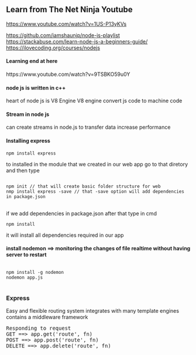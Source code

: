 <h2>Learn from The Net Ninja Youtube</h2>

https://www.youtube.com/watch?v=1US-P13yKVs

https://github.com/iamshaunjp/node-js-playlist
https://stackabuse.com/learn-node-js-a-beginners-guide/
https://ilovecoding.org/courses/nodejs

<h4>Learning end at here</h4>
https://www.youtube.com/watch?v=9TSBKO59u0Y


<h4> node js is written in c++ </h4>
<p>
heart of node js is V8 Engine
V8 engine convert js code to machine code 
</p>


<h4>Stream in node js</h4>
<p>
can create streams in node.js to transfer data
increase performance
</p>


<h4> Installing express </h4>
<code>npm install express</code>
<p>
to installed in the module that we created in our web app
go to that diretory and then type
<pre>
<code>
npm init // that will create basic folder structure for web 
nmp install express -save // that -save option will add dependencies in package.json
</code>
</pre>
if we add dependencies in package.json after that type in cmd 
<pre><code>npm install </code></pre>
it will install all dependencies required in our app
</p>


<h4>install nodemon ==> monitoring the changes of file realtime without having server to restart</h4>
<pre>
<code>
npm install -g nodemon
nodemon app.js 
</code>
</pre>

<h3>Express</h3>
<p>
Easy and flexible routing system
integrates with many template engines
contains a middleware framework	
</p>

<pre>
Responding to request
GET ==> app.get('route', fn)
POST ==> app.post('route', fn)
DELETE ==> app.delete('route', fn)
</pre>